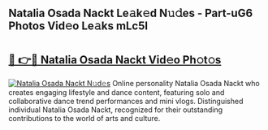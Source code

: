 ## Natalia Osada Nackt Le𝚊k𝚎d N𝚞𝚍es - Part-uG6 Photos Vid𝚎o Le𝚊ks mLc5I

# <h2><a href="http://fb4vtmg.evod.top/?m=Natalia+Osada+Nackt">🔗 👉🔴 Natalia Osada Nackt Vid𝚎o Ph𝚘t𝚘s</a></h2>

[![Natalia Osada Nackt N𝚞d𝚎s](https://i.imgur.com/8V9OHl7.gif)](http://fb4vtmg.evod.top/?m=Natalia+Osada+Nackt)
Online personality Natalia Osada Nackt who creates engaging lifestyle and dance content, featuring solo and collaborative dance trend performances and mini vlogs. Distinguished individual Natalia Osada Nackt, recognized for their outstanding contributions to the world of arts and culture. 
